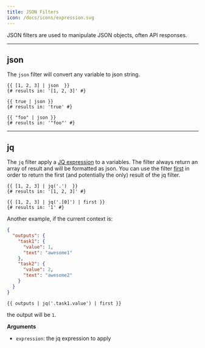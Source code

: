 ```yaml
---
title: JSON Filters
icon: /docs/icons/expression.svg
---
```


JSON filters are used to manipulate JSON objects, often API responses.

---

## json

The `json` filter will convert any variable to json string.

```twig
{{ [1, 2, 3] | json  }}
{# results in: '[1, 2, 3]' #}

{{ true | json }}
{# results in: 'true' #}

{{ "foo" | json }}
{# results in: '"foo"' #}
```

---

## jq

The `jq` filter apply a [JQ expression](https://stedolan.github.io/jq/) to a variables. The filter always return an array of result and will be formatted as json. You can use the filter [first](../03.filter/object.md#first) in order to return the first (and potentially the only) result of the jq filter.

```twig
{{ [1, 2, 3] | jq('.')  }}
{# results in: '[1, 2, 3]' #}

{{ [1, 2, 3] | jq('.[0]') | first }}
{# results in: '1' #}
```


Another example, if the current context is:
```json
{
  "outputs": {
    "task1": {
      "value": 1,
      "text": "awesome1"
    },
    "task2": {
      "value": 2,
      "text": "awesome2"
    }
  }
}
```

```twig
{{ outputs | jq('.task1.value') | first }}
```

the output will be `1`.


**Arguments**
- `expression`: the jq expression to apply

